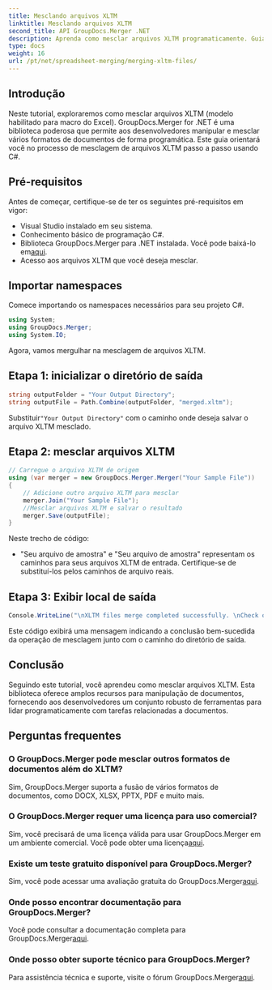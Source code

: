 ```yaml
---
title: Mesclando arquivos XLTM
linktitle: Mesclando arquivos XLTM
second_title: API GroupDocs.Merger .NET
description: Aprenda como mesclar arquivos XLTM programaticamente. Guia passo a passo com exemplos de código.
type: docs
weight: 16
url: /pt/net/spreadsheet-merging/merging-xltm-files/
---
```

## Introdução
Neste tutorial, exploraremos como mesclar arquivos XLTM (modelo habilitado para macro do Excel). GroupDocs.Merger for .NET é uma biblioteca poderosa que permite aos desenvolvedores manipular e mesclar vários formatos de documentos de forma programática. Este guia orientará você no processo de mesclagem de arquivos XLTM passo a passo usando C#.
## Pré-requisitos
Antes de começar, certifique-se de ter os seguintes pré-requisitos em vigor:
- Visual Studio instalado em seu sistema.
- Conhecimento básico de programação C#.
-  Biblioteca GroupDocs.Merger para .NET instalada. Você pode baixá-lo em[aqui](https://releases.groupdocs.com/merger/net/).
- Acesso aos arquivos XLTM que você deseja mesclar.

## Importar namespaces
Comece importando os namespaces necessários para seu projeto C#.
```csharp
using System; 
using GroupDocs.Merger;
using System.IO;
```

Agora, vamos mergulhar na mesclagem de arquivos XLTM.
## Etapa 1: inicializar o diretório de saída
```csharp
string outputFolder = "Your Output Directory";
string outputFile = Path.Combine(outputFolder, "merged.xltm");
```
 Substituir`"Your Output Directory"` com o caminho onde deseja salvar o arquivo XLTM mesclado.
## Etapa 2: mesclar arquivos XLTM
```csharp
// Carregue o arquivo XLTM de origem
using (var merger = new GroupDocs.Merger.Merger("Your Sample File"))
{
    // Adicione outro arquivo XLTM para mesclar
    merger.Join("Your Sample File");
    //Mesclar arquivos XLTM e salvar o resultado
    merger.Save(outputFile);
}
```
Neste trecho de código:
- "Seu arquivo de amostra" e "Seu arquivo de amostra" representam os caminhos para seus arquivos XLTM de entrada. Certifique-se de substituí-los pelos caminhos de arquivo reais.
## Etapa 3: Exibir local de saída
```csharp
Console.WriteLine("\nXLTM files merge completed successfully. \nCheck output in {0}", outputFolder);
```
Este código exibirá uma mensagem indicando a conclusão bem-sucedida da operação de mesclagem junto com o caminho do diretório de saída.

## Conclusão
Seguindo este tutorial, você aprendeu como mesclar arquivos XLTM. Esta biblioteca oferece amplos recursos para manipulação de documentos, fornecendo aos desenvolvedores um conjunto robusto de ferramentas para lidar programaticamente com tarefas relacionadas a documentos.

## Perguntas frequentes
### O GroupDocs.Merger pode mesclar outros formatos de documentos além do XLTM?
Sim, GroupDocs.Merger suporta a fusão de vários formatos de documentos, como DOCX, XLSX, PPTX, PDF e muito mais.
### O GroupDocs.Merger requer uma licença para uso comercial?
 Sim, você precisará de uma licença válida para usar GroupDocs.Merger em um ambiente comercial. Você pode obter uma licença[aqui](https://purchase.groupdocs.com/buy).
### Existe um teste gratuito disponível para GroupDocs.Merger?
 Sim, você pode acessar uma avaliação gratuita do GroupDocs.Merger[aqui](https://releases.groupdocs.com/).
### Onde posso encontrar documentação para GroupDocs.Merger?
Você pode consultar a documentação completa para GroupDocs.Merger[aqui](https://reference.groupdocs.com/merger/net/).
### Onde posso obter suporte técnico para GroupDocs.Merger?
 Para assistência técnica e suporte, visite o fórum GroupDocs.Merger[aqui](https://forum.groupdocs.com/c/merger/32).